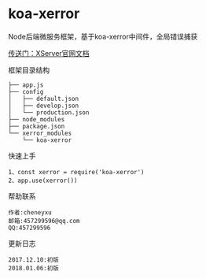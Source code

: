 # koa-xerror
Node后端微服务框架，基于koa-xerror中间件，全局错误捕获

[传送门：XServer官网文档](http://www.xserver.top)

框架目录结构
>
    ├── app.js
    ├── config
    │   ├── default.json
    │   ├── develop.json
    │   └── production.json
    ├── node_modules
    ├── package.json
    └── xerror_modules
        └── koa-xerror

快速上手
>
    1、const xerror = require('koa-xerror')
    2、app.use(xerror())

帮助联系
>
	作者:cheneyxu
	邮箱:457299596@qq.com
	QQ:457299596

更新日志
>
	2017.12.10:初版
    2018.01.06:初版